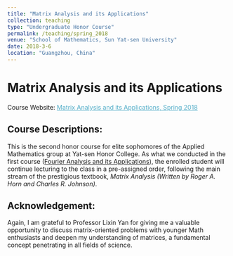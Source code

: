 ```yaml
---
title: "Matrix Analysis and its Applications"
collection: teaching
type: "Undergraduate Honor Course"
permalink: /teaching/spring_2018
venue: "School of Mathematics, Sun Yat-sen University"
date: 2018-3-6
location: "Guangzhou, China"
---
```


# Matrix Analysis and its Applications

Course Website: <A href="https://zhangyk8.github.io/teaching/matrix_analysis" style="color: #52adc8; text-decoration=underline"> Matrix Analysis and its Applications, Spring 2018</A>

## Course Descriptions:

This is the second honor course for elite sophomores of the Applied Mathematics group at Yat-sen Honor College. As what we conducted in the first course ([Fourier Analysis and its Applications](https://zhangyk8.github.io/teaching/fourier)), the enrolled student will continue lecturing to the class in a pre-assigned order, following the main stream of the prestigious textbook, _Matrix Analysis (Written by Roger A. Horn and Charles R. Johnson)_.

## Acknowledgement:
Again, I am grateful to Professor Lixin Yan for giving me a valuable opportunity to discuss matrix-oriented problems with younger Math enthusiasts and deepen my understanding of matrices, a fundamental concept penetrating in all fields of science.

